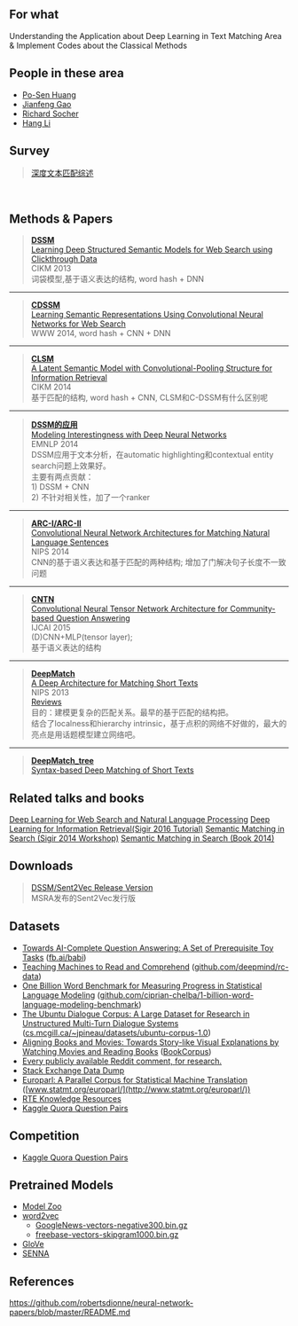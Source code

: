 ## For what
Understanding the Application about Deep Learning in Text Matching Area & Implement Codes about the Classical Methods

## People in these area
- [Po-Sen Huang](https://posenhuang.github.io/full_publication.html)
- [Jianfeng Gao](https://www.microsoft.com/en-us/research/people/jfgao/)
- [Richard Socher](http://www.socher.org/index.php/Main/HomePage)
- [Hang Li](http://www.hangli-hl.com/index.html)

## Survey
> [深度文本匹配综述](http://kns.cnki.net/KCMS/detail/detail.aspx?dbcode=CJFQ&dbname=CAPJLAST&filename=JSJX20160920002&uid=WEEvREcwSlJHSldRa1FhdXNXYXJvK0FZMlhXUDZsYnBMQjhHTElMeE1jRT0=$9A4hF_YAuvQ5obgVAqNKPCYcEjKensW4ggI8Fm4gTkoUKaID8j8gFw!!&v=MzA2OTFscVdNMENMTDdSN3FlWU9ac0ZDcmxWYnZPSTFzPUx6N0Jkckc0SDlmTXBvMUZaT3NOWXc5TXptUm42ajU3VDNm)
<br> 


## Methods & Papers

> [**DSSM**](./DSSM/dssm.py)
<br> [Learning Deep Structured Semantic Models for Web Search using Clickthrough Data](https://posenhuang.github.io/papers/cikm2013_DSSM_fullversion.pdf)
<br> CIKM 2013
<br> 词袋模型,基于语义表达的结构, word hash + DNN 
-----
> [**CDSSM**]() 
 <br> [Learning Semantic Representations Using Convolutional Neural Networks for Web Search](https://www.microsoft.com/en-us/research/wp-content/uploads/2016/02/www2014_cdssm_p07.pdf)
 <br> WWW 2014, word hash + CNN + DNN
----

> [**CLSM**]() 
 <br> [A Latent Semantic Model with Convolutional-Pooling Structure for Information Retrieval](https://www.microsoft.com/en-us/research/wp-content/uploads/2016/02/cikm2014_cdssm_final.pdf)
 <br> CIKM 2014
 <br> 基于匹配的结构, word hash + CNN, CLSM和C-DSSM有什么区别呢
----
 
> [**DSSM的应用**]()  
[Modeling Interestingness with Deep Neural Networks](https://www.microsoft.com/en-us/research/wp-content/uploads/2014/10/604_Paper.pdf)
<br> EMNLP 2014
<br> DSSM应用于文本分析，在automatic highlighting和contextual entity search问题上效果好。
<br> 主要有两点贡献：
<br> 1) DSSM + CNN
<br> 2) 不针对相关性，加了一个ranker
----

> [**ARC-I/ARC-II**]()   
  [Convolutional Neural Network Architectures 
for Matching Natural Language Sentences](https://papers.nips.cc/paper/5550-convolutional-neural-network-architectures-for-matching-natural-language-sentences.pdf)
<br> NIPS 2014
<br> CNN的基于语义表达和基于匹配的两种结构; 增加了门解决句子长度不一致问题
----
> [**CNTN**]() 
<br> [Convolutional Neural Tensor Network 
Architecture for Community-based Question Answering](https://ijcai.org/Proceedings/15/Papers/188.pdf)
<br> IJCAI 2015
<br> (D)CNN+MLP(tensor layer); 
<br> 基于语义表达的结构

-----
> [**DeepMatch**]()
<br> [A Deep Architecture for Matching Short Texts](https://papers.nips.cc/paper/5019-a-deep-architecture-for-matching-short-texts.pdf)
<br> NIPS 2013
<br> [Reviews](https://media.nips.cc/nipsbooks/nipspapers/paper_files/nips26/reviews/697.html)
<br> 目的：建模更复杂的匹配关系。最早的基于匹配的结构把。
<br> 结合了localness和hierarchy intrinsic，基于点积的网络不好做的，最大的亮点是用话题模型建立网络吧。

------
> [**DeepMatch_tree**]()
<br> [Syntax-based Deep Matching of Short Texts](https://arxiv.org/pdf/1503.02427.pdf)


## Related talks and books
[Deep Learning for Web Search and
Natural Language Processing](https://www.microsoft.com/en-us/research/wp-content/uploads/2016/02/wsdm2015.v3.pdf)
[Deep Learning for Information Retrieval(Sigir 2016 Tutorial)](http://www.hangli-hl.com/uploads/3/4/4/6/34465961/deep_learning_for_information_retrieval.pdf)
[Semantic Matching in Search (Sigir 2014 Workshop)](http://www.hangli-hl.com/uploads/3/4/4/6/34465961/semantic_matching_in_search.pdf)
[Semantic Matching in Search (Book 2014)](http://www.bigdatalab.ac.cn/~junxu/publications/SemanticMatchingInSearch_2014.pdf)
 
## Downloads 
> [DSSM/Sent2Vec Release Version](https://www.microsoft.com/en-us/download/details.aspx?id=52365)
<br> MSRA发布的Sent2Vec发行版

## Datasets
* [Towards AI-Complete Question Answering: A Set of Prerequisite Toy Tasks](http://arxiv.org/abs/1502.05698 "Jason Weston, Antoine Bordes, Sumit Chopra, Tomas Mikolov, Alexander M. Rush") ([fb.ai/babi](http://fb.ai/babi))
* [Teaching Machines to Read and Comprehend](http://arxiv.org/abs/1506.03340 "Karl Moritz Hermann, Tomáš Kočiský, Edward Grefenstette, Lasse Espeholt, Will Kay, Mustafa Suleyman, Phil Blunsom") ([github.com/deepmind/rc-data](https://github.com/deepmind/rc-data))
* [One Billion Word Benchmark for Measuring Progress in Statistical Language Modeling](http://arxiv.org/abs/1312.3005 "Ciprian Chelba, Tomas Mikolov, Mike Schuster, Qi Ge, Thorsten Brants, Phillipp Koehn, Tony Robinson") ([github.com/ciprian-chelba/1-billion-word-language-modeling-benchmark](https://github.com/ciprian-chelba/1-billion-word-language-modeling-benchmark))
* [The Ubuntu Dialogue Corpus: A Large Dataset for Research in Unstructured Multi-Turn Dialogue Systems](http://arxiv.org/abs/1506.08909 "Ryan Lowe, Nissan Pow, Iulian Serban, Joelle Pineau") ([cs.mcgill.ca/~jpineau/datasets/ubuntu-corpus-1.0](http://cs.mcgill.ca/~jpineau/datasets/ubuntu-corpus-1.0/))
* [Aligning Books and Movies: Towards Story-like Visual Explanations by Watching Movies and Reading Books](http://arxiv.org/abs/1506.06724 "Yukun Zhu, Ryan Kiros, Richard Zemel, Ruslan Salakhutdinov, Raquel Urtasun, Antonio Torralba, Sanja Fidler") ([BookCorpus](http://www.cs.toronto.edu/~mbweb/))
* [Every publicly available Reddit comment, for research.](https://www.reddit.com/r/datasets/comments/3bxlg7/i_have_every_publicly_available_reddit_comment/ "Stuck_In_the_Matrix")
* [Stack Exchange Data Dump](https://archive.org/details/stackexchange "Stack Exchange")
* [Europarl: A Parallel Corpus for Statistical Machine Translation](http://www.iccs.inf.ed.ac.uk/~pkoehn/publications/europarl-mtsummit05.pdf "Philipp Koehn") ([www.statmt.org/europarl/](http://www.statmt.org/europarl/))
* [RTE Knowledge Resources](http://aclweb.org/aclwiki/index.php?title=RTE_Knowledge_Resources)
* [Kaggle Quora Question Pairs]()


## Competition
* [Kaggle Quora Question Pairs](https://www.kaggle.com/c/quora-question-pairs)

## Pretrained Models
* [Model Zoo](https://github.com/BVLC/caffe/wiki/Model-Zoo "Berkeley Vision and Learning Center")
* [word2vec](https://code.google.com/p/word2vec/ "Tomas Mikolov")
  * [GoogleNews-vectors-negative300.bin.gz](https://drive.google.com/file/d/0B7XkCwpI5KDYNlNUTTlSS21pQmM/edit?usp=sharing)
  * [freebase-vectors-skipgram1000.bin.gz](https://docs.google.com/file/d/0B7XkCwpI5KDYaDBDQm1tZGNDRHc/edit?usp=sharing)
* [GloVe](http://nlp.stanford.edu/projects/glove/ "Jeffrey Pennington, Richard Socher, Christopher D. Manning")
* [SENNA](http://ronan.collobert.com/senna/ "R. Collobert, J. Weston, L. Bottou, M. Karlen, K. Kavukcuoglu, P. Kuksa")


## References
https://github.com/robertsdionne/neural-network-papers/blob/master/README.md
